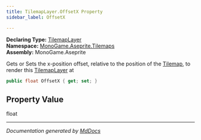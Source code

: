 ```yaml
---
title: TilemapLayer.OffsetX Property
sidebar_label: OffsetX

---
```


**Declaring Type:** [TilemapLayer](../)  
**Namespace:** [MonoGame.Aseprite.Tilemaps](../../)  
**Assembly:** MonoGame.Aseprite

Gets or Sets the x\-position offset, relative to the position of the [Tilemap](../../Tilemap/), to render this [TilemapLayer](../) at 

```csharp
public float OffsetX { get; set; }
```

## Property Value

float

___

*Documentation generated by [MdDocs](https://github.com/ap0llo/mddocs)*
